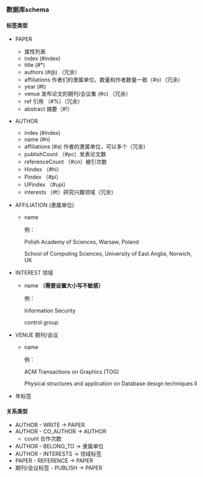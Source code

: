 

### 数据库schema

#### 标签类型

+ PAPER
  + 属性列表
  + index (#index)
  + title (#*)
  + authors (#@) （冗余）
  + affiliations 作者们的隶属单位，数量和作者数量一致（#o）（冗余）
  + year (#t)
  + venue 发布论文的期刊/会议集 (#c) （冗余）
  + ref 引用 （#%）（冗余）
  + abstract 摘要（#!）

+ AUTHOR
  + index (#index)
  + name (#n)
  + affiliations (#a) 作者的隶属单位，可以多个（冗余）
  + publishCount （#pc）发表论文数
  + referenceCount （\#cn）被引次数
  + Hindex （#hi）
  + Pindex （#pi）
  + UPindex （#upi）
  + interests （#t）研究兴趣领域（冗余）

+ AFFILIATION (隶属单位)

  + name

    例：

    Polish Academy of Sciences, Warsaw, Poland

    School of Computing Sciences, University of East Anglia, Norwich, UK

+ INTEREST 领域 

  + name **（需要设置大小写不敏感）**

    例：

    Information Security

    control group

+ VENUE 期刊/会议

  + name

    例：

    ACM Transactions on Graphics (TOG)

    Physical structures and application on Database design techniques II

+ 年标签	

#### 关系类型

+ AUTHOR - WRITE ->  PAPER
+ AUTHOR - CO_AUTHOR -> AUTHOR
  + count 合作次数
+ AUTHOR - BELONG_TO -> 隶属单位
+ AUTHOR - INTERESTS -> 领域标签
+ PAPER - REFERENCE -> PAPER
+ 期刊/会议标签 - PUBLISH -> PAPER
